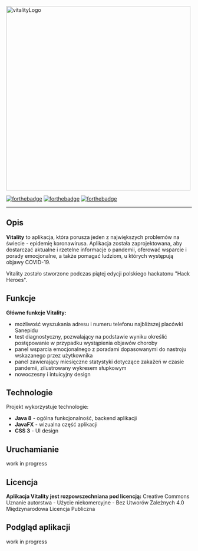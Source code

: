 <img src="https://i.imgur.com/Nr3F5hM.png" alt="vitalityLogo" width="500"/>

[![forthebadge](https://forthebadge.com/images/badges/made-with-java.svg)](https://forthebadge.com) [![forthebadge](https://forthebadge.com/images/badges/uses-css.svg)](https://forthebadge.com) [![forthebadge](https://forthebadge.com/images/badges/built-with-love.svg)](https://forthebadge.com)

---

## Opis

**Vitality** to aplikacja, która porusza jeden z największych problemów na świecie - epidemię koronawirusa. Aplikacja została zaprojektowana, aby dostarczać aktualne i rzetelne informacje o pandemii, oferować wsparcie i porady emocjonalne, a także pomagać ludziom, u których występują objawy COVID-19.

Vitality zostało stworzone  podczas piątej edycji polskiego hackatonu "Hack Heroes".

## Funkcje

**Główne funkcje Vitality:**
* możliwość wyszukania adresu i numeru telefonu najbliższej placówki Sanepidu
* test diagnostyczny, pozwalający na podstawie wyniku określić postępowanie w przypadku wystąpienia objawów choroby
* panel wsparcia emocjonalnego z poradami dopasowanymi do nastroju wskazanego przez użytkownika
* panel zawierający miesięczne statystyki dotyczące zakażeń w czasie pandemii, zilustrowany wykresem słupkowym
* nowoczesny i intuicyjny design

## Technologie

Projekt wykorzystuje technologie:
* **Java 8** - ogólna funkcjonalność, backend aplikacji
* **JavaFX** - wizualna część aplikacji
* **CSS 3** - UI design

## Uruchamianie

work in progress

## Licencja
**Aplikacja Vitality jest rozpowszechniana pod licencją:** Creative Commons Uznanie autorstwa - Użycie niekomercyjne - Bez Utworów Zależnych 4.0 Międzynarodowa Licencja Publiczna

## Podgląd aplikacji

work in progress
